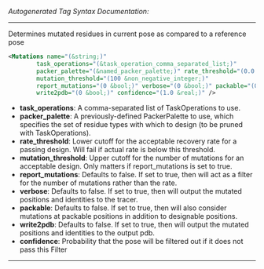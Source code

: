 <!-- THIS IS AN AUTOGENERATED FILE: Don't edit it directly, instead change the schema definition in the code itself. -->

_Autogenerated Tag Syntax Documentation:_

---
Determines mutated residues in current pose as compared to a reference pose

```xml
<Mutations name="(&string;)"
        task_operations="(&task_operation_comma_separated_list;)"
        packer_palette="(&named_packer_palette;)" rate_threshold="(0.0 &real;)"
        mutation_threshold="(100 &non_negative_integer;)"
        report_mutations="(0 &bool;)" verbose="(0 &bool;)" packable="(0 &bool;)"
        write2pdb="(0 &bool;)" confidence="(1.0 &real;)" />
```

-   **task_operations**: A comma-separated list of TaskOperations to use.
-   **packer_palette**: A previously-defined PackerPalette to use, which specifies the set of residue types with which to design (to be pruned with TaskOperations).
-   **rate_threshold**: Lower cutoff for the acceptable recovery rate for a passing design. Will fail if actual rate is below this threshold.
-   **mutation_threshold**: Upper cutoff for the number of mutations for an acceptable design. Only matters if report_mutations is set to true.
-   **report_mutations**: Defaults to false. If set to true, then will act as a filter for the number of mutations rather than the rate.
-   **verbose**: Defaults to false. If set to true, then will output the mutated positions and identities to the tracer.
-   **packable**: Defaults to false. If set to true, then will also consider mutations at packable positions in addition to designable positions.
-   **write2pdb**: Defaults to false. If set to true, then will output the mutated positions and identities to the output pdb.
-   **confidence**: Probability that the pose will be filtered out if it does not pass this Filter

---
